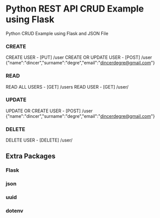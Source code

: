 # Python REST API CRUD Example using Flask

Python CRUD Example using Flask and JSON File

### CREATE
CREATE USER - [PUT] /user
CREATE OR UPDATE USER - [POST] /user
{"name":"dincer","surname":"degre","email":"dincerdegre@gmail.com"}

### READ
READ ALL USERS - [GET] /users
READ USER - [GET] /user/<id>

### UPDATE
UPDATE OR CREATE USER - [POST] /user
{"name":"dincer","surname":"degre","email":"dincerdegre@gmail.com"}

### DELETE
DELETE USER - [DELETE] /user/<id>     

 
## Extra Packages

### Flask

### json

### uuid

### dotenv

